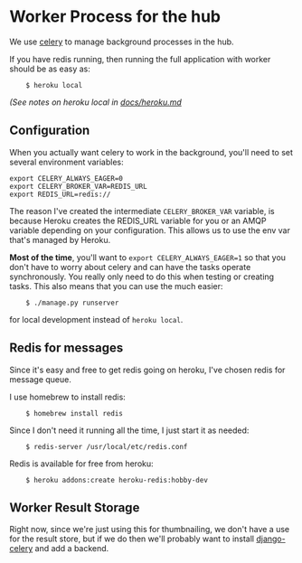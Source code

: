 # Worker Process for the hub

We use [celery](http://docs.celeryproject.org/en/latest/django/first-steps-with-django.html) to manage background processes in the hub.

If you have redis running, then running the full application with worker should
be as easy as:

        $ heroku local

_(See notes on heroku local in [docs/heroku.md](heroku.md)_

## Configuration

When you actually want celery to work in the background, you'll need to set
several environment variables:

    export CELERY_ALWAYS_EAGER=0
    export CELERY_BROKER_VAR=REDIS_URL
    export REDIS_URL=redis://

The reason I've created the intermediate `CELERY_BROKER_VAR` variable, is
because Heroku creates the REDIS_URL variable for you or an AMQP variable
depending on your configuration. This allows us to use the env var that's
managed by Heroku.

**Most of the time**, you'll want to `export CELERY_ALWAYS_EAGER=1` so that you
don't have to worry about celery and can have the tasks operate synchronously.
You really only need to do this when testing or creating tasks. This also means
that you can use the much easier:

        $ ./manage.py runserver

for local development instead of `heroku local`.

## Redis for messages

Since it's easy and free to get redis going on heroku, I've chosen redis for
message queue.

I use homebrew to install redis:

        $ homebrew install redis

Since I don't need it running all the time, I just start it as needed:

        $ redis-server /usr/local/etc/redis.conf

Redis is available for free from heroku:

        $ heroku addons:create heroku-redis:hobby-dev

## Worker Result Storage

Right now, since we're just using this for thumbnailing, we don't have a use
for the result store, but if we do then we'll probably want to install
[django-celery](http://docs.celeryproject.org/en/latest/django/first-steps-with-django.html#using-the-django-orm-cache-as-a-result-backend) and add a backend.
